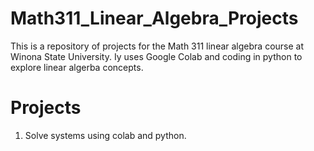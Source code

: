 # Math311_Linear_Algebra_Projects

This is a repository of projects for the Math 311 linear algebra course at Winona State University. Iy uses Google Colab and coding in python to explore linear algerba concepts. 

# Projects 

1. Solve systems using colab and python. 
